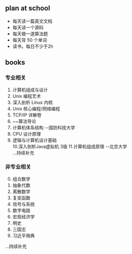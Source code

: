    ## plan at school
 * 每天读一篇英文文档
 * 每天读一个源码
 * 每天做一道算法题
 * 每天背 50 个单词
 * 读书，每日不少于2h

 ## books
 ### 专业相关
  1. 计算机组成与设计
  2. Unix 编程艺术
  3. 深入剖析 Linux 内核
  4. Unix 核心编程/网络编程
  5. TCP/IP 详解卷 
  6. ~~算法导论
  7. 计算机体系结构 --国防科技大学
  8. CPU 设计原理 
  9. 逻辑与计算机设计基础  
  10.深入剖析Java虚拟机 3版
  11.计算机组成原理 --北京大学  
    ...持续补充
 ### 非专业相关
  0. 组合数学
  1. 抽象代数
  2. 离散数学
  3. 复变函数
  4. 信号与系统
  5. 数字电路
  5. 宏观经济学
  6. 明史
  7. 三国志
  8. 习近平用典  
  
  ...持续补充
